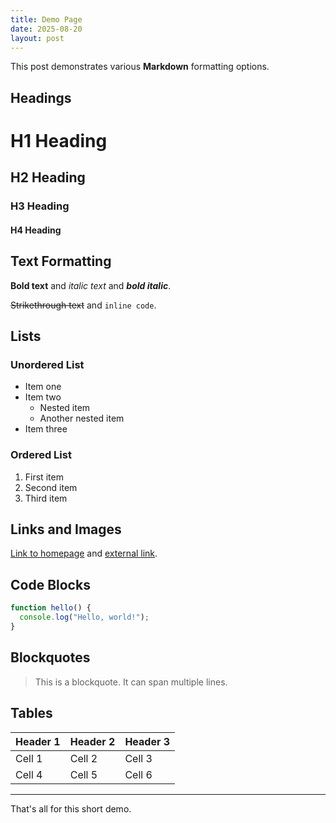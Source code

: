 ```yaml
---
title: Demo Page
date: 2025-08-20
layout: post
---
```


This post demonstrates various **Markdown** formatting options.

## Headings

# H1 Heading

## H2 Heading

### H3 Heading

#### H4 Heading

## Text Formatting

**Bold text** and _italic text_ and **_bold italic_**.

~~Strikethrough text~~ and `inline code`.

## Lists

### Unordered List

- Item one
- Item two
  - Nested item
  - Another nested item
- Item three

### Ordered List

1. First item
2. Second item
3. Third item

## Links and Images

[Link to homepage](/) and [external link](https://example.com).

## Code Blocks

```javascript
function hello() {
  console.log("Hello, world!");
}
```

## Blockquotes

> This is a blockquote.
> It can span multiple lines.

## Tables

| Header 1 | Header 2 | Header 3 |
| -------- | -------- | -------- |
| Cell 1   | Cell 2   | Cell 3   |
| Cell 4   | Cell 5   | Cell 6   |

---

That's all for this short demo.
